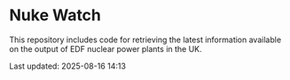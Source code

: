 # Nuke Watch

This repository includes code for retrieving the latest information available on the output of EDF nuclear power plants in the UK.

Last updated: 2025-08-16 14:13